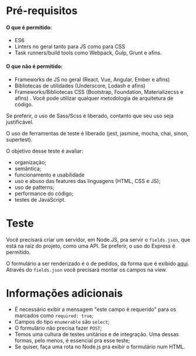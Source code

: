 # Pré-requisitos

#### O que é permitido:
- ES6
- Linters no geral tanto para JS como para CSS
- Task runners/build tools como Webpack, Gulp, Grunt e afins.

#### O que não é permitido:
- Frameworks de JS no geral (React, Vue, Angular, Ember e afins)
- Bibliotecas de utilidades (Underscore, Lodash e afins)
- Frameworks/Bibliotecas CSS (Bootstrap, Foundation, Materializecss e afins) . Você pode utilizar qualquer metodologia de arquitetura de código.

Se preferir, o uso de Sass/Scss é liberado, contanto que seu uso seja justificável.

O uso de ferramentas de teste é liberado (jest, jasmine, mocha, chai, sinon, supertest).

O objetivo desse teste é avaliar:
- organização;
- semântica;
- funcionamento e usabilidade
- uso e abuso das features das linguagens (HTML, CSS e JS);
- uso de patterns;
- performance do código;
- testes de JavaScript.

# Teste

Você precisará criar um servidor, em Node.JS, pra servir o `fields.json`, que está na raiz do projeto, como uma API.
Se preferir, o uso do Express é permitido.

O formulário a ser renderizado é o de pedidos, da forma que é exibido [aqui](https://www.getninjas.com.br/moda-e-beleza/cabeleireiros). Através do `fields.json` você precisará montar os campos na view.

# Informações adicionais

- É necessário exibir a mensagem "este campo é requerido" para os marcados como `required: true`;
- Campos do tipo `enumerable` são `select`;
- O formulário não precisa fazer `POST`;
- Temos uma cultura de testes unitários e de integração. Uma dessas formas, pelo menos, é essencial pra esse teste;
- Se quiser, faça uma rota no Node.js pra exibir o formulário num HTML.
